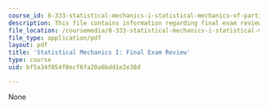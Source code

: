 ```yaml
---
course_id: 8-333-statistical-mechanics-i-statistical-mechanics-of-particles-fall-2013
description: This file contains information regarding final exam review.
file_location: /coursemedia/8-333-statistical-mechanics-i-statistical-mechanics-of-particles-fall-2013/bf5a34f054f0ecf6fa20a6bdd1e2e38d_MIT8_333F13_ExamReviewFinl.pdf
file_type: application/pdf
layout: pdf
title: 'Statistical Mechanics I: Final Exam Review'
type: course
uid: bf5a34f054f0ecf6fa20a6bdd1e2e38d

---
```

None